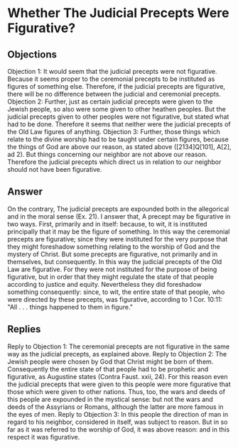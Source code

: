 # Whether The Judicial Precepts Were Figurative?
## Objections
Objection 1: It would seem that the judicial precepts were not figurative. Because it seems proper to the ceremonial precepts to be instituted as figures of something else. Therefore, if the judicial precepts are figurative, there will be no difference between the judicial and ceremonial precepts.
Objection 2: Further, just as certain judicial precepts were given to the Jewish people, so also were some given to other heathen peoples. But the judicial precepts given to other peoples were not figurative, but stated what had to be done. Therefore it seems that neither were the judicial precepts of the Old Law figures of anything.
Objection 3: Further, those things which relate to the divine worship had to be taught under certain figures, because the things of God are above our reason, as stated above ([2134]Q[101], A[2], ad 2). But things concerning our neighbor are not above our reason. Therefore the judicial precepts which direct us in relation to our neighbor should not have been figurative.
## Answer
On the contrary, The judicial precepts are expounded both in the allegorical and in the moral sense (Ex. 21).
I answer that, A precept may be figurative in two ways. First, primarily and in itself: because, to wit, it is instituted principally that it may be the figure of something. In this way the ceremonial precepts are figurative; since they were instituted for the very purpose that they might foreshadow something relating to the worship of God and the mystery of Christ. But some precepts are figurative, not primarily and in themselves, but consequently. In this way the judicial precepts of the Old Law are figurative. For they were not instituted for the purpose of being figurative, but in order that they might regulate the state of that people according to justice and equity. Nevertheless they did foreshadow something consequently: since, to wit, the entire state of that people, who were directed by these precepts, was figurative, according to 1 Cor. 10:11: "All . . . things happened to them in figure."
## Replies
Reply to Objection 1: The ceremonial precepts are not figurative in the same way as the judicial precepts, as explained above.
Reply to Objection 2: The Jewish people were chosen by God that Christ might be born of them. Consequently the entire state of that people had to be prophetic and figurative, as Augustine states (Contra Faust. xxii, 24). For this reason even the judicial precepts that were given to this people were more figurative that those which were given to other nations. Thus, too, the wars and deeds of this people are expounded in the mystical sense: but not the wars and deeds of the Assyrians or Romans, although the latter are more famous in the eyes of men.
Reply to Objection 3: In this people the direction of man in regard to his neighbor, considered in itself, was subject to reason. But in so far as it was referred to the worship of God, it was above reason: and in this respect it was figurative.